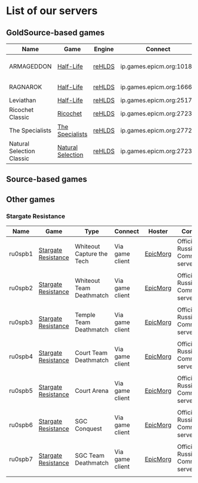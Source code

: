 # List of our servers

## GoldSource-based games

| Name | Game | Engine | Connect | Owner | Comment
|------|--------|---------|-------|--------|--------
| ARMAGEDDON | [Half-Life](http://store.steampowered.com/app/70/HalfLife/) | [reHLDS](https://github.com/dreamstalker/rehlds) | ip.games.epicm.org:1018 | [EpicMorg](https://vk.com/epicmorg_games) | Classic public server
| RAGNAROK | [Half-Life](http://store.steampowered.com/app/70/HalfLife/) | [reHLDS](https://github.com/dreamstalker/rehlds) | ip.games.epicm.org:1666 | [EpicMorg](https://vk.com/epicmorg_games) | [GunGame](http://aghl.ru/forum/viewtopic.php?p=9328) Mod
| Leviathan | [Half-Life](http://store.steampowered.com/app/70/HalfLife/) | [reHLDS](https://github.com/dreamstalker/rehlds) | ip.games.epicm.org:2517 |  [EpicMorg](https://vk.com/epicmorg_games) | [ZXC](https://github.com/ZXCmod) Mod
| Ricochet Classic | [Ricochet](http://store.steampowered.com/app/60/Ricochet/) | [reHLDS](https://github.com/dreamstalker/rehlds) | ip.games.epicm.org:27234 |  [Alex_Z](https://github.com/Aleks-Z) | -
| The Specialists | [The Specialists](http://www.moddb.com/mods/the-specialists/downloads) | [reHLDS](https://github.com/dreamstalker/rehlds) | ip.games.epicm.org:27722 | [Alex_Z](https://github.com/Aleks-Z) | -
| Natural Selection Classic | [Natural Selection](https://unknownworlds.com/ns/) | [reHLDS](https://github.com/dreamstalker/rehlds) | ip.games.epicm.org:27231 | [Alex_Z](https://github.com/Aleks-Z) | -

## Source-based games
 

## Other games

### Stargate Resistance
| Name | Game | Type | Connect | Hoster | Comment
|------|------|------|---------|--------|--------
| ru0spb1	| [Stargate Resistance](http://stargateresistance.us/index.html) | Whiteout	Capture the Tech | Via game client| [EpicMorg](https://vk.com/epicmorg_games) | Official Russian Community's server :v: :smile:
| ru0spb2	| [Stargate Resistance](http://stargateresistance.us/index.html) | Whiteout	Team Deathmatch | Via game client | [EpicMorg](https://vk.com/epicmorg_games) | Official Russian Community's server :v: :smile:
| ru0spb3	| [Stargate Resistance](http://stargateresistance.us/index.html) | Temple	Team Deathmatch | Via game client | [EpicMorg](https://vk.com/epicmorg_games) | Official Russian Community's server :v: :smile:
| ru0spb4	| [Stargate Resistance](http://stargateresistance.us/index.html) | Court	Team Deathmatch | Via game client | [EpicMorg](https://vk.com/epicmorg_games) | Official Russian Community's server :v: :smile:
| ru0spb5	| [Stargate Resistance](http://stargateresistance.us/index.html) | Court	Arena | Via game client | [EpicMorg](https://vk.com/epicmorg_games) | Official Russian Community's server :v: :smile:
| ru0spb6	| [Stargate Resistance](http://stargateresistance.us/index.html) | SGC	Conquest | Via game client | [EpicMorg](https://vk.com/epicmorg_games) | Official Russian Community's server :v: :smile:
| ru0spb7	| [Stargate Resistance](http://stargateresistance.us/index.html) | SGC	Team Deathmatch | Via game client | [EpicMorg](https://vk.com/epicmorg_games) | Official Russian Community's server :v: :smile:
